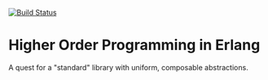 [![Build Status](https://travis-ci.org/ibnfirnas/hope.svg?branch=master)](https://travis-ci.org/ibnfirnas/hope)

Higher Order Programming in Erlang
==================================

A quest for a "standard" library with uniform, composable abstractions.

